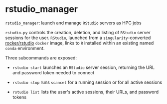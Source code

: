 # rstudio_manager

`rstudio_manager`: launch and manage `RStudio` servers as HPC jobs

`rstudio.py` controls the creation, deletion, and listing of `RStudio` server sessions
for the user. `RStudio`, launched from a `singularity`-converted
[rocker/rstudio](https://hub.docker.com/r/rocker/rstudio/)
`docker` image, links to `R` installed within an existing named `conda` environment.

Three subcommands are exposed:

- `rstudio start`
  launches an `RStudio` server session, returning the URL and password token
  needed to connect

- `rstudio stop`
  runs `scancel` for a running session or for all active sessions

- `rstudio list`
  lists the user's active sessions, their URLs, and password tokens
